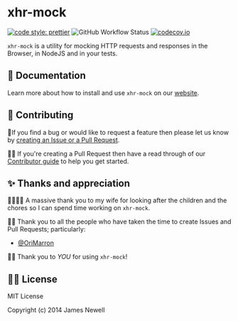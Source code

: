 # xhr-mock

[![code style: prettier](https://img.shields.io/badge/code_style-prettier-ff69b4.svg?style=flat-square)](https://github.com/prettier/prettier)
![GitHub Workflow Status](https://img.shields.io/github/workflow/status/jameslnewell/xhr-mock/main/v3.1?style=flat-square)
[![codecov.io](https://img.shields.io/codecov/c/github/jameslnewell/xhr-mock/v3.1.svg?style=flat-square)](https://codecov.io/github/jameslnewell/xhr-mock/coverage.svg?branch=v3.1&style=flat-square)

`xhr-mock` is a utility for mocking HTTP requests and responses in the Browser, in NodeJS and in your tests.

## 📖 Documentation

Learn more about how to install and use `xhr-mock` on our [website](./packages/xhr-mock).

## 💖 Contributing

🐞If you find a bug or would like to request a feature then please let us know by [creating an Issue or a Pull Request]().

👷‍♂️ If you're creating a Pull Request then have a read through of our [Contributor guide]() to help you get started.

## ✨ Thanks and appreciation

👨‍👩‍👧‍👦 A massive thank you to my wife for looking after the children and the chores so I can spend time working on `xhr-mock`.

👷‍♂️ Thank you to all the people who have taken the time to create Issues and Pull Requests; particularly:

- [@OriMarron](https://github.com/OriMarron)

👨‍💻 Thank you to _YOU_ for using `xhr-mock`!

## 👨‍⚖️ License

MIT License

Copyright (c) 2014 James Newell
